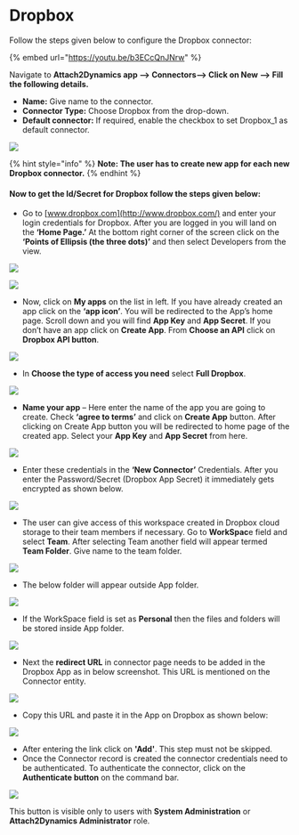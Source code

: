 # Dropbox

Follow the steps given below to configure the Dropbox connector:

{% embed url="https://youtu.be/b3ECcQnJNrw" %}

Navigate to **Attach2Dynamics app --> Connectors--> Click on New --> Fill the following details.**

* **Name:** Give name to the connector.
* **Connector Type:** Choose Dropbox from the drop-down.
* **Default connector:** If required, enable the checkbox to set Dropbox\_1 as default connector.

![](../../../.gitbook/assets/DB\_1.png)

{% hint style="info" %}
**Note: The user has to create new app for each new Dropbox connector.**
{% endhint %}

#### Now to get the Id/Secret for Dropbox follow the steps given below:  <a href="#steps" id="steps"></a>

* Go to [www.dropbox.com](http://www.dropbox.com/) and enter your login credentials for Dropbox. After you are logged in you will land on the **‘Home Page.’** At the bottom right corner of the screen click on the **‘Points of Ellipsis (the three dots)’** and then select Developers from the view.

![](../../../.gitbook/assets/DB\_2.png)

![](../../../.gitbook/assets/DP\_1.jpg)

* Now, click on **My apps** on the list in left. If you have already created an app click on the **‘app icon’**. You will be redirected to the App’s home page. Scroll down and you will find **App Key** and **App Secret**. If you don’t have an app click on **Create App**. From **Choose an API** click on **Dropbox API button**.

![](<../../../.gitbook/assets/DP\_2 (1).jpg>)

* In **Choose the type of access you need** select **Full Dropbox**.

![](../../../.gitbook/assets/DB\_5.png)

* **Name your app** – Here enter the name of the app you are going to create. Check **‘agree to terms’** and click on **Create App** button. After clicking on Create App button you will be redirected to home page of the created app. Select your **App Key** and **App Secret** from here.

![](../../../.gitbook/assets/DB\_6.png)

* Enter these credentials in the **‘New Connector’** Credentials. After you enter the Password/Secret (Dropbox App Secret) it immediately gets encrypted as shown below.

![](../../../.gitbook/assets/DB\_7.png)

* The user can give access of this workspace created in Dropbox cloud storage to their team members if necessary. Go to **WorkSpac**e field and select **Team**. After selecting Team another field will appear termed **Team Folder**. Give name to the team folder.

![](../../../.gitbook/assets/DB\_8.png)

* The below folder will appear outside App folder.

![](../../../.gitbook/assets/DB\_9.png)

* If the WorkSpace field is set as **Personal** then the files and folders will be stored inside App folder.

![](../../../.gitbook/assets/DB\_10.png)

* Next the **redirect URL** in connector page needs to be added in the Dropbox App as in below screenshot. This URL is mentioned on the Connector entity.

![](../../../.gitbook/assets/DB\_11.png)

* Copy this URL and paste it in the App on Dropbox as shown below:

![](../../../.gitbook/assets/DB\_12.png)

* After entering the link click on **'Add'**. This step must not be skipped.
* Once the Connector record is created the connector credentials need to be authenticated. To authenticate the connector, click on the **Authenticate button** on the command bar.&#x20;

![](../../../.gitbook/assets/DB\_Authen.png)

This button is visible only to users with **System Administration** or **Attach2Dynamics Administrator** role.
